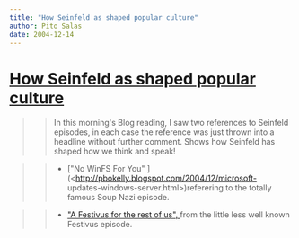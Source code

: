 ```yaml
---
title: "How Seinfeld as shaped popular culture"
author: Pito Salas
date: 2004-12-14
---
```

# [How Seinfeld as shaped popular culture](None)



>>

>> In this morning's Blog reading, I saw two references to Seinfeld episodes,
in each case the reference was just thrown into a headline without further
comment. Shows how Seinfeld has shaped how we think and speak!

>>

>>   * ["No WinFS For You" ](<http://pbokelly.blogspot.com/2004/12/microsoft-
updates-windows-server.html>)referering to the totally famous Soup Nazi
episode.

>>   * ["A Festivus for the rest of us",
](<http://weblogs.asp.net/jledgard/archive/2004/12/13/284205.aspx>)from the
little less well known Festivus episode.

>>


